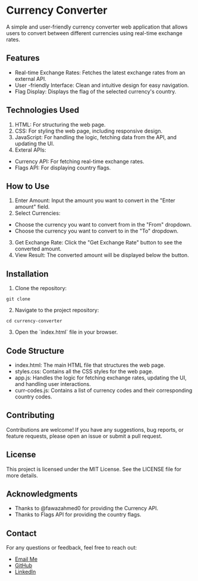 
# Currency Converter

A simple and user-friendly currency converter web application that allows users to convert between different currencies using real-time exchange rates.

## Features

- Real-time Exchange Rates: Fetches the latest exchange rates from an external API.
- User -friendly Interface: Clean and intuitive design for easy navigation.
- Flag Display: Displays the flag of the selected currency's country.

## Technologies Used

1. HTML: For structuring the web page.
2. CSS: For styling the web page, including responsive design.
3. JavaScript: For handling the logic, fetching data from the API, and updating the UI.
4. Exteral APIs:
- Currency API: For fetching real-time exchange rates.
- Flags API: For displaying country flags.

## How to Use

1. Enter Amount: Input the amount you want to convert in the "Enter amount" field.
2. Select Currencies:
- Choose the currency you want to convert from in the "From" dropdown.
- Choose the currency you want to convert to in the "To" dropdown.
3. Get Exchange Rate: Click the "Get Exchange Rate" button to see the converted amount.
4. View Result: The converted amount will be displayed below the button.

## Installation

1. Clone the repository:
```
git clone 
```
2. Navigate to the project repository:
```
cd currency-converter
```
3. Open the \`index.html\` file in your browser.

## Code Structure

- index.html: The main HTML file that structures the web page.
- styles.css: Contains all the CSS styles for the web page.
- app.js: Handles the logic for fetching exchange rates, updating the UI, and handling user interactions.
- curr-codes.js: Contains a list of currency codes and their corresponding country codes.

## Contributing

Contributions are welcome! If you have any suggestions, bug reports, or feature requests, please open an issue or submit a pull request.

## License

This project is licensed under the MIT License. See the LICENSE file for more details.

## Acknowledgments

- Thanks to @fawazahmed0 for providing the Currency API.
- Thanks to Flags API for providing the country flags.

## Contact

For any questions or feedback, feel free to reach out:
- [Email Me](mailto:dadhichvansh46@gmail.com)
- [GitHub](https://github.com/dadhichvansh)
- [LinkedIn](https://linkedin.com/in/vansh-dadhich-810217246)
